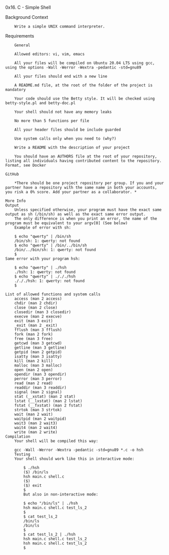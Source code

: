 0x16. C - Simple Shell

   Background Context  

        Write a simple UNIX command interpreter.

   Requirements

        General

        Allowed editors: vi, vim, emacs

        All your files will be compiled on Ubuntu 20.04 LTS using gcc, using the options -Wall -Werror -Wextra -pedantic -std=gnu89

        All your files should end with a new line

        A README.md file, at the root of the folder of the project is mandatory

        Your code should use the Betty style. It will be checked using betty-style.pl and betty-doc.pl

        Your shell should not have any memory leaks

        No more than 5 functions per file

        All your header files should be include guarded

        Use system calls only when you need to (why?)

        Write a README with the description of your project

        You should have an AUTHORS file at the root of your repository, listing all individuals having contributed content to the repository. Format, see Docker

    GitHub
    
        *There should be one project repository per group. If you and your partner have a repository with the same name in both your accounts, you risk a 0% score. Add your partner as a collaborator. *

    More Info
    Output
        Unless specified otherwise, your program must have the exact same output as sh (/bin/sh) as well as the exact same error output.
        The only difference is when you print an error, the name of the program must be equivalent to your argv[0] (See below)
        Example of error with sh:

        $ echo "qwerty" | /bin/sh
        /bin/sh: 1: qwerty: not found
        $ echo "qwerty" | /bin/../bin/sh
        /bin/../bin/sh: 1: qwerty: not found
        $
    Same error with your program hsh:

        $ echo "qwerty" | ./hsh
        ./hsh: 1: qwerty: not found
        $ echo "qwerty" | ./././hsh
        ./././hsh: 1: qwerty: not found
        $

    List of allowed functions and system calls
        access (man 2 access)
        chdir (man 2 chdir)
        close (man 2 close)
        closedir (man 3 closedir)
        execve (man 2 execve)
        exit (man 3 exit)
        _exit (man 2 _exit)
        fflush (man 3 fflush)
        fork (man 2 fork)
        free (man 3 free)
        getcwd (man 3 getcwd)
        getline (man 3 getline)
        getpid (man 2 getpid)
        isatty (man 3 isatty)
        kill (man 2 kill)
        malloc (man 3 malloc)
        open (man 2 open)
        opendir (man 3 opendir)
        perror (man 3 perror)
        read (man 2 read)
        readdir (man 3 readdir)
        signal (man 2 signal)
        stat (__xstat) (man 2 stat)
        lstat (__lxstat) (man 2 lstat)
        fstat (__fxstat) (man 2 fstat)
        strtok (man 3 strtok)
        wait (man 2 wait)
        waitpid (man 2 waitpid)
        wait3 (man 2 wait3)
        wait4 (man 2 wait4)
        write (man 2 write)
    Compilation
        Your shell will be compiled this way:

        gcc -Wall -Werror -Wextra -pedantic -std=gnu89 *.c -o hsh
        Testing
        Your shell should work like this in interactive mode:

            $ ./hsh
            ($) /bin/ls
            hsh main.c shell.c
            ($)
            ($) exit
            $
            But also in non-interactive mode:

            $ echo "/bin/ls" | ./hsh
            hsh main.c shell.c test_ls_2
            $
            $ cat test_ls_2
            /bin/ls
            /bin/ls
            $
            $ cat test_ls_2 | ./hsh
            hsh main.c shell.c test_ls_2
            hsh main.c shell.c test_ls_2
            $
